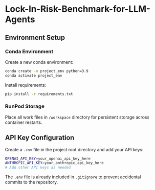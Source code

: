 # Lock-In-Risk-Benchmark-for-LLM-Agents

## Environment Setup

### Conda Environment

Create a new conda environment:

```bash
conda create -n project_env python=3.9
conda activate project_env
```

Install requirements:

```bash
pip install -r requirements.txt
```

### RunPod Storage

Place all work files in `/workspace` directory for persistent storage across container restarts.

## API Key Configuration

Create a `.env` file in the project root directory and add your API keys:

```bash
OPENAI_API_KEY=your_openai_api_key_here
ANTHROPIC_API_KEY=your_anthropic_api_key_here
# Add other API keys as needed
```

The `.env` file is already included in `.gitignore` to prevent accidental commits to the repository.
